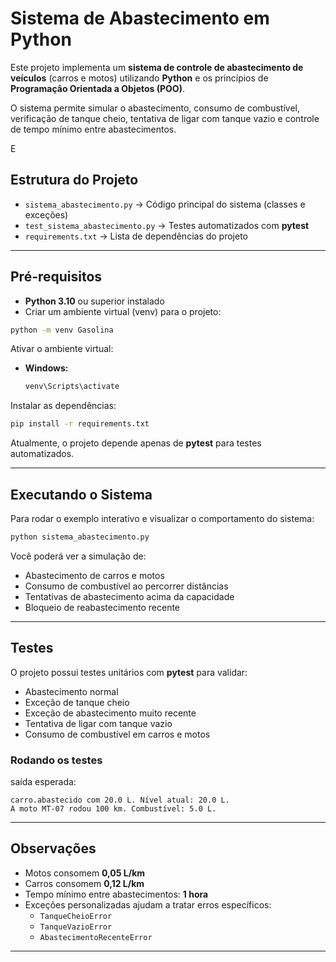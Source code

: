 # Sistema de Abastecimento em Python

Este projeto implementa um **sistema de controle de abastecimento de veículos** (carros e motos) utilizando **Python** e os princípios de **Programação Orientada a Objetos (POO)**.  

O sistema permite simular o abastecimento, consumo de combustível, verificação de tanque cheio, tentativa de ligar com tanque vazio e controle de tempo mínimo entre abastecimentos.

E

##  Estrutura do Projeto

- `sistema_abastecimento.py` → Código principal do sistema (classes e exceções)
- `test_sistema_abastecimento.py` → Testes automatizados com **pytest**
- `requirements.txt` → Lista de dependências do projeto

---

##  Pré-requisitos

- **Python 3.10** ou superior instalado  
- Criar um ambiente virtual (venv) para o projeto:

```bash
python -m venv Gasolina
```

Ativar o ambiente virtual:

- **Windows:**
  ```bash
  venv\Scripts\activate
  ```

Instalar as dependências:

```bash
pip install -r requirements.txt
```

Atualmente, o projeto depende apenas de **pytest** para testes automatizados.

---

##  Executando o Sistema

Para rodar o exemplo interativo e visualizar o comportamento do sistema:

```bash
python sistema_abastecimento.py
```

Você poderá ver a simulação de:
- Abastecimento de carros e motos  
- Consumo de combustível ao percorrer distâncias  
- Tentativas de abastecimento acima da capacidade  
- Bloqueio de reabastecimento recente  

---

##  Testes 

O projeto possui testes unitários com **pytest** para validar:

- Abastecimento normal  
- Exceção de tanque cheio  
- Exceção de abastecimento muito recente  
- Tentativa de ligar com tanque vazio  
- Consumo de combustível em carros e motos  

### Rodando os testes

saída esperada:

```
carro.abastecido com 20.0 L. Nível atual: 20.0 L.
A moto MT-07 rodou 100 km. Combustível: 5.0 L.
```

---

##  Observações

- Motos consomem **0,05 L/km**  
- Carros consomem **0,12 L/km**  
- Tempo mínimo entre abastecimentos: **1 hora**
- Exceções personalizadas ajudam a tratar erros específicos:
  - `TanqueCheioError`
  - `TanqueVazioError`
  - `AbastecimentoRecenteError`

---

